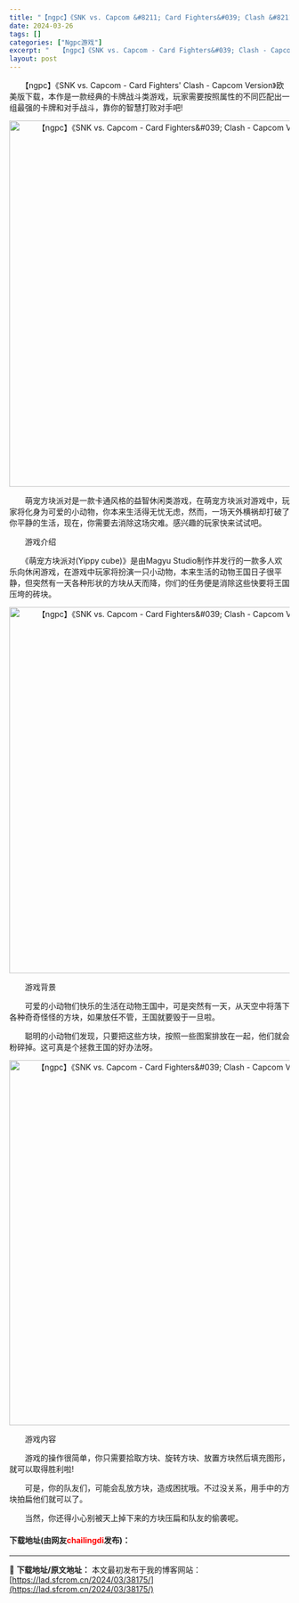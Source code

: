 ```yaml
---
title: "【ngpc】《SNK vs. Capcom &#8211; Card Fighters&#039; Clash &#8211; Capcom Version》欧美版下载"
date: 2024-03-26
tags: []
categories: ["Ngpc游戏"]
excerpt: "　　【ngpc】《SNK vs. Capcom - Card Fighters&#039; Clash - Capcom Version》欧美版下载，本作是一款经典的卡牌战斗类游戏，玩家需要按照属性的不同匹配出一组最强的卡牌和对手战斗，靠你的智慧打败对手吧! 　　萌宠方块派对是一款卡通风格的益智休闲类&hellip;"
layout: post
---
```


 <p>　　【ngpc】《SNK vs. Capcom - Card Fighters&#39; Clash - Capcom Version》欧美版下载，本作是一款经典的卡牌战斗类游戏，玩家需要按照属性的不同匹配出一组最强的卡牌和对手战斗，靠你的智慧打败对手吧!</p> <p align="center"><img align="" border="0" src="https://lad.sfcrom.cn/wp-content/uploads/2024/03/20240326_6602bc69c13b8.png" width="658" alt="【ngpc】《SNK vs. Capcom - Card Fighters&amp;#039; Clash - Capcom Version》欧美版下载" /></p> <p>　　萌宠方块派对是一款卡通风格的益智休闲类游戏，在萌宠方块派对游戏中，玩家将化身为可爱的小动物，你本来生活得无忧无虑，然而，一场天外横祸却打破了你平静的生活，现在，你需要去消除这场灾难。感兴趣的玩家快来试试吧。</p> <p>　　游戏介绍</p> <p>　　《萌宠方块派对(Yippy cube)》是由Magyu Studio制作并发行的一款多人欢乐向休闲游戏，在游戏中玩家将扮演一只小动物，本来生活的动物王国日子很平静，但突然有一天各种形状的方块从天而降，你们的任务便是消除这些快要将王国压垮的砖块。</p> <p align="center"><img align="" border="0" src="https://lad.sfcrom.cn/wp-content/uploads/2024/03/20240326_6602bc6a81c64.png" width="658" alt="【ngpc】《SNK vs. Capcom - Card Fighters&amp;#039; Clash - Capcom Version》欧美版下载" /></p> <p>　　游戏背景</p> <p>　　可爱的小动物们快乐的生活在动物王国中，可是突然有一天，从天空中将落下各种奇奇怪怪的方块，如果放任不管，王国就要毁于一旦啦。</p> <p>　　聪明的小动物们发现，只要把这些方块，按照一些图案排放在一起，他们就会粉碎掉。这可真是个拯救王国的好办法呀。</p> <p align="center"><img align="" border="0" src="https://lad.sfcrom.cn/wp-content/uploads/2024/03/20240326_6602bc6b48f09.png" width="656" alt="【ngpc】《SNK vs. Capcom - Card Fighters&amp;#039; Clash - Capcom Version》欧美版下载" /></p> <p>　　游戏内容</p> <p>　　游戏的操作很简单，你只需要拾取方块、旋转方块、放置方块然后填充图形，就可以取得胜利啦!</p> <p>　　可是，你的队友们，可能会乱放方块，造成困扰哦。不过没关系，用手中的方块拍扁他们就可以了。</p> <p>　　当然，你还得小心别被天上掉下来的方块压扁和队友的偷袭呢。</p> <p><h4>下载地址(由网友<font color="red">chailingdi</font>发布)：</h4></p> 

---
📖 **下载地址/原文地址：** 本文最初发布于我的博客网站：[https://lad.sfcrom.cn/2024/03/38175/](https://lad.sfcrom.cn/2024/03/38175/)
